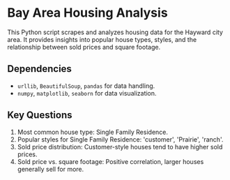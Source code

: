 # Bay Area Housing Analysis

This Python script scrapes and analyzes housing data for the Hayward city area. It provides insights into popular house types, styles, and the relationship between sold prices and square footage.

## Dependencies

- `urllib`, `BeautifulSoup`, `pandas` for data handling.
- `numpy`, `matplotlib`, `seaborn` for data visualization.

## Key Questions

1. Most common house type: Single Family Residence.
2. Popular styles for Single Family Residence: 'customer', 'Prairie', 'ranch'.
3. Sold price distribution: Customer-style houses tend to have higher sold prices.
4. Sold price vs. square footage: Positive correlation, larger houses generally sell for more.